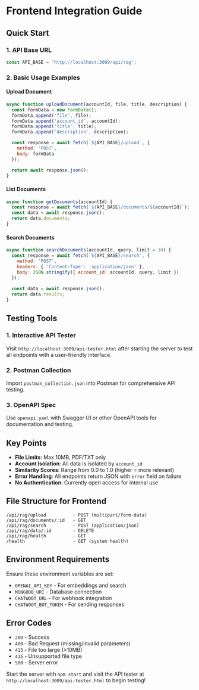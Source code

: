 # Frontend Integration Guide

## Quick Start

### 1. API Base URL
```javascript
const API_BASE = 'http://localhost:3009/api/rag';
```

### 2. Basic Usage Examples

#### Upload Document
```javascript
async function uploadDocument(accountId, file, title, description) {
  const formData = new FormData();
  formData.append('file', file);
  formData.append('account_id', accountId);
  formData.append('title', title);
  formData.append('description', description);

  const response = await fetch(`${API_BASE}/upload`, {
    method: 'POST',
    body: formData
  });

  return await response.json();
}
```

#### List Documents
```javascript
async function getDocuments(accountId) {
  const response = await fetch(`${API_BASE}/documents/${accountId}`);
  const data = await response.json();
  return data.documents;
}
```

#### Search Documents
```javascript
async function searchDocuments(accountId, query, limit = 10) {
  const response = await fetch(`${API_BASE}/search`, {
    method: 'POST',
    headers: { 'Content-Type': 'application/json' },
    body: JSON.stringify({ account_id: accountId, query, limit })
  });
  
  const data = await response.json();
  return data.results;
}
```

## Testing Tools

### 1. Interactive API Tester
Visit `http://localhost:3009/api-tester.html` after starting the server to test all endpoints with a user-friendly interface.

### 2. Postman Collection
Import `postman_collection.json` into Postman for comprehensive API testing.

### 3. OpenAPI Spec
Use `openapi.yaml` with Swagger UI or other OpenAPI tools for documentation and testing.

## Key Points

- **File Limits**: Max 10MB, PDF/TXT only
- **Account Isolation**: All data is isolated by `account_id`
- **Similarity Scores**: Range from 0.0 to 1.0 (higher = more relevant)
- **Error Handling**: All endpoints return JSON with `error` field on failure
- **No Authentication**: Currently open access for internal use

## File Structure for Frontend
```
/api/rag/upload          - POST (multipart/form-data)
/api/rag/documents/:id   - GET
/api/rag/search          - POST (application/json)
/api/rag/data/:id        - DELETE
/api/rag/health          - GET
/health                  - GET (system health)
```

## Environment Requirements
Ensure these environment variables are set:
- `OPENAI_API_KEY` - For embeddings and search
- `MONGODB_URI` - Database connection
- `CHATWOOT_URL` - For webhook integration
- `CHATWOOT_BOT_TOKEN` - For sending responses

## Error Codes
- `200` - Success
- `400` - Bad Request (missing/invalid parameters)
- `413` - File too large (>10MB)
- `415` - Unsupported file type
- `500` - Server error

Start the server with `npm start` and visit the API tester at `http://localhost:3009/api-tester.html` to begin testing!
